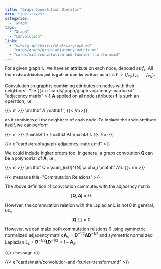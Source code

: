 ```yaml
---
title: "Graph Convolution Operator"
date: "2021-11-25"
categories:
  - 'Graph'
tags:
  - "Graph"
  - "Convolution"
links:
  - "wiki/graph/basics/what-is-graph.md"
  - "cards/graph/graph-adjacency-matrix.md"
  - "cards/math/convolution-and-fourier-transform.md"
---
```


For a given graph $\mathcal G$, we have an attribute on each node, denoted as $f_v$. All the node attributes put together can be written as a list $\mathbf f\to (f_{v_1}, f_{v_2}, \cdots, f_{v_N})$.

Convolution on graph is combining attributes on nodes with their neighbors'. The {{< c "cards/graph/graph-adjacency-matrix.md" "adjacency matrix" >}} $\mathbf A$ applied on all node attributes $\mathbf f$ is such an operation, i.e,

{{< m >}}
\mathbf A \mathbf f,
{{< /m >}}

as it combines all the neighbors of each node. To include the node attribute itself, we can perform

{{< m >}}
(\mathbf I + \mathbf A) \mathbf f.
{{< /m >}}

{{< e "cards/graph/graph-adjacency-matrix.md" >}}

We could include higher orders too. In general, a graph convolution $\mathbf Q$ can be a polynomial of $\mathbf A$, i.e.,

{{< m >}}
\mathbf Q = \sum_{i=0}^{N} \alpha_i \mathbf A^i.
{{< /m >}}

{{< message title="Commutation Relations" >}}

The above definition of convolution commutes with the adjacency matrix,

$$
\left[ \mathbf Q, \mathbf A \right] = 0.
$$

However, the commutation relation with the Laplacian $\mathbf L$ is not 0 in general, i.e.,

$$
\left[ \mathbf Q, \mathbf L \right] \neq 0.
$$

However, we can make both commutation relations 0 using symmetric normalized adjacency matrix $\mathbf A_{s} = \mathbf D^{-1/2}\mathbf A \mathbf D^{-1/2}$ and symmetric normalized Laplacian $\mathbf L_{s}=\mathbf D^{-1/2}\mathbf L \mathbf D^{-1/2}=\mathbf I - \mathbf A_{s}$.

{{< /message >}}


{{< e "cards/math/convolution-and-fourier-transform.md" >}}